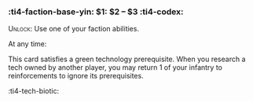 ### :ti4-faction-base-yin: $1: $2 – $3 :ti4-codex:

<span style="font-variant:small-caps;">Unlock</span>: Use one of your faction abilities.

At any time:

This card satisfies a green technology prerequisite. When you research a tech owned by another player, you may return 1 of your infantry to reinforcements to ignore its prerequisites.

:ti4-tech-biotic: